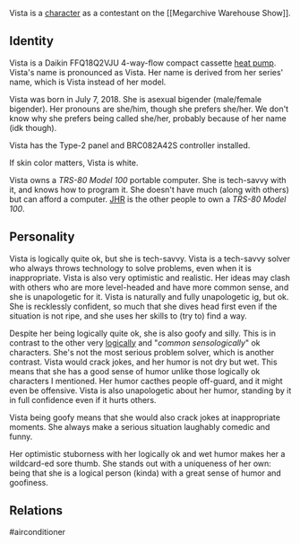 Vista is a [character](Characters) as a contestant on the [[Megarchive Warehouse Show]].

## Identity
Vista is a Daikin FFQ18Q2VJU 4-way-flow compact cassette [heat pump](Air%20Conditioners.md). Vista's name is pronounced as Vista. Her name is derived from her series' name, which is Vista instead of her model.

Vista was born in July 7, 2018. She is asexual bigender (male/female bigender). Her pronouns are she/him, though she prefers she/her. We don't know why she prefers being called she/her, probably because of her name (idk though).

Vista has the Type-2 panel and BRC082A42S controller installed. 

If skin color matters, Vista is white.

Vista owns a *TRS-80 Model 100* portable computer. She is tech-savvy with it, and knows how to program it. She doesn't have much (along with others) but can afford a computer. [JHR](AEX.md#JHR) is the other people to own a *TRS-80 Model 100*.

## Personality
Vista is logically quite ok, but she is tech-savvy. Vista is a tech-savvy solver who always throws technology to solve problems, even when it is inappropriate. Vista is also very optimistic and realistic. Her ideas may clash with others who are more level-headed and have more common sense, and she is unapologetic for it. Vista is naturally and fully unapologetic ig, but ok. She is recklessly confident, so much that she dives head first even if the situation is not ripe, and she uses her skills to (try to) find a way.

Despite her being logically quite ok, she is also goofy and silly. This is in contrast to the other very [logi](KaHLium.md)[cal](Fisios.md)[ly](ToshyMEM.md) and "*common sensologically*" ok characters. She's not the most serious problem solver, which is another contrast. Vista would crack jokes, and her humor is not dry but wet. This means that she has a good sense of humor unlike those logically ok characters I mentioned. Her humor cacthes people off-guard, and it might even be offensive. Vista is also unapologetic about her humor, standing by it in full confidence even if it hurts others.

Vista being goofy means that she would also crack jokes at inappropriate moments. She always make a serious situation laughably comedic and funny.

Her optimistic stuborness with her logically ok and wet humor makes her a wildcard-ed sore thumb. She stands out with a uniqueness of her own: being that she is a logical person (kinda) with a great sense of humor and goofiness.

## Relations

#airconditioner 